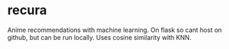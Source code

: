# recura
Anime recommendations with machine learning.
On flask so cant host on github, but can be run locally. Uses cosine similarity with KNN.
